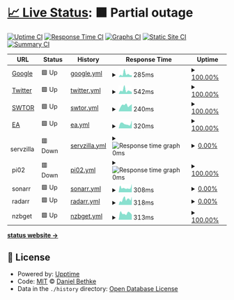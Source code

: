 # [📈 Live Status](https://dbethke.github.io/upptime): <!--live status--> **🟧 Partial outage**

[![Uptime CI](https://github.com/dbethke/upptime/workflows/Uptime%20CI/badge.svg)](https://github.com/upptime/upptime/actions?query=workflow%3A%22Uptime+CI%22)
[![Response Time CI](https://github.com/dbethke/upptime/workflows/Response%20Time%20CI/badge.svg)](https://github.com/upptime/upptime/actions?query=workflow%3A%22Response+Time+CI%22)
[![Graphs CI](https://github.com/dbethke/upptime/workflows/Graphs%20CI/badge.svg)](https://github.com/upptime/upptime/actions?query=workflow%3A%22Graphs+CI%22)
[![Static Site CI](https://github.com/dbethke/upptime/workflows/Static%20Site%20CI/badge.svg)](https://github.com/upptime/upptime/actions?query=workflow%3A%22Static+Site+CI%22)
[![Summary CI](https://github.com/dbethke/upptime/workflows/Summary%20CI/badge.svg)](https://github.com/upptime/upptime/actions?query=workflow%3A%22Summary+CI%22)

<!--start: status pages-->
<!-- This summary is generated by Upptime (https://github.com/upptime/upptime) -->
<!-- Do not edit this manually, your changes will be overwritten -->
<!-- prettier-ignore -->
| URL | Status | History | Response Time | Uptime |
| --- | ------ | ------- | ------------- | ------ |
| <img alt="" src="https://favicons.githubusercontent.com/www.google.com" height="13"> [Google](https://www.google.com) | 🟩 Up | [google.yml](https://github.com/dbethke/upptime-catalina/commits/HEAD/history/google.yml) | <details><summary><img alt="Response time graph" src="./graphs/google/response-time-week.png" height="20"> 285ms</summary><br><a href="https://dbethke.github.io/upptime/history/google"><img alt="Response time 108" src="https://img.shields.io/endpoint?url=https%3A%2F%2Fraw.githubusercontent.com%2Fdbethke%2Fupptime-catalina%2FHEAD%2Fapi%2Fgoogle%2Fresponse-time.json"></a><br><a href="https://dbethke.github.io/upptime/history/google"><img alt="24-hour response time 175" src="https://img.shields.io/endpoint?url=https%3A%2F%2Fraw.githubusercontent.com%2Fdbethke%2Fupptime-catalina%2FHEAD%2Fapi%2Fgoogle%2Fresponse-time-day.json"></a><br><a href="https://dbethke.github.io/upptime/history/google"><img alt="7-day response time 285" src="https://img.shields.io/endpoint?url=https%3A%2F%2Fraw.githubusercontent.com%2Fdbethke%2Fupptime-catalina%2FHEAD%2Fapi%2Fgoogle%2Fresponse-time-week.json"></a><br><a href="https://dbethke.github.io/upptime/history/google"><img alt="30-day response time 146" src="https://img.shields.io/endpoint?url=https%3A%2F%2Fraw.githubusercontent.com%2Fdbethke%2Fupptime-catalina%2FHEAD%2Fapi%2Fgoogle%2Fresponse-time-month.json"></a><br><a href="https://dbethke.github.io/upptime/history/google"><img alt="1-year response time 108" src="https://img.shields.io/endpoint?url=https%3A%2F%2Fraw.githubusercontent.com%2Fdbethke%2Fupptime-catalina%2FHEAD%2Fapi%2Fgoogle%2Fresponse-time-year.json"></a></details> | <details><summary><a href="https://dbethke.github.io/upptime/history/google">100.00%</a></summary><a href="https://dbethke.github.io/upptime/history/google"><img alt="All-time uptime 100.00%" src="https://img.shields.io/endpoint?url=https%3A%2F%2Fraw.githubusercontent.com%2Fdbethke%2Fupptime-catalina%2FHEAD%2Fapi%2Fgoogle%2Fuptime.json"></a><br><a href="https://dbethke.github.io/upptime/history/google"><img alt="24-hour uptime 100.00%" src="https://img.shields.io/endpoint?url=https%3A%2F%2Fraw.githubusercontent.com%2Fdbethke%2Fupptime-catalina%2FHEAD%2Fapi%2Fgoogle%2Fuptime-day.json"></a><br><a href="https://dbethke.github.io/upptime/history/google"><img alt="7-day uptime 100.00%" src="https://img.shields.io/endpoint?url=https%3A%2F%2Fraw.githubusercontent.com%2Fdbethke%2Fupptime-catalina%2FHEAD%2Fapi%2Fgoogle%2Fuptime-week.json"></a><br><a href="https://dbethke.github.io/upptime/history/google"><img alt="30-day uptime 100.00%" src="https://img.shields.io/endpoint?url=https%3A%2F%2Fraw.githubusercontent.com%2Fdbethke%2Fupptime-catalina%2FHEAD%2Fapi%2Fgoogle%2Fuptime-month.json"></a><br><a href="https://dbethke.github.io/upptime/history/google"><img alt="1-year uptime 100.00%" src="https://img.shields.io/endpoint?url=https%3A%2F%2Fraw.githubusercontent.com%2Fdbethke%2Fupptime-catalina%2FHEAD%2Fapi%2Fgoogle%2Fuptime-year.json"></a></details>
| <img alt="" src="https://favicons.githubusercontent.com/www.twitter.com" height="13"> [Twitter](https://www.twitter.com) | 🟩 Up | [twitter.yml](https://github.com/dbethke/upptime-catalina/commits/HEAD/history/twitter.yml) | <details><summary><img alt="Response time graph" src="./graphs/twitter/response-time-week.png" height="20"> 542ms</summary><br><a href="https://dbethke.github.io/upptime/history/twitter"><img alt="Response time 426" src="https://img.shields.io/endpoint?url=https%3A%2F%2Fraw.githubusercontent.com%2Fdbethke%2Fupptime-catalina%2FHEAD%2Fapi%2Ftwitter%2Fresponse-time.json"></a><br><a href="https://dbethke.github.io/upptime/history/twitter"><img alt="24-hour response time 294" src="https://img.shields.io/endpoint?url=https%3A%2F%2Fraw.githubusercontent.com%2Fdbethke%2Fupptime-catalina%2FHEAD%2Fapi%2Ftwitter%2Fresponse-time-day.json"></a><br><a href="https://dbethke.github.io/upptime/history/twitter"><img alt="7-day response time 542" src="https://img.shields.io/endpoint?url=https%3A%2F%2Fraw.githubusercontent.com%2Fdbethke%2Fupptime-catalina%2FHEAD%2Fapi%2Ftwitter%2Fresponse-time-week.json"></a><br><a href="https://dbethke.github.io/upptime/history/twitter"><img alt="30-day response time 411" src="https://img.shields.io/endpoint?url=https%3A%2F%2Fraw.githubusercontent.com%2Fdbethke%2Fupptime-catalina%2FHEAD%2Fapi%2Ftwitter%2Fresponse-time-month.json"></a><br><a href="https://dbethke.github.io/upptime/history/twitter"><img alt="1-year response time 426" src="https://img.shields.io/endpoint?url=https%3A%2F%2Fraw.githubusercontent.com%2Fdbethke%2Fupptime-catalina%2FHEAD%2Fapi%2Ftwitter%2Fresponse-time-year.json"></a></details> | <details><summary><a href="https://dbethke.github.io/upptime/history/twitter">100.00%</a></summary><a href="https://dbethke.github.io/upptime/history/twitter"><img alt="All-time uptime 99.96%" src="https://img.shields.io/endpoint?url=https%3A%2F%2Fraw.githubusercontent.com%2Fdbethke%2Fupptime-catalina%2FHEAD%2Fapi%2Ftwitter%2Fuptime.json"></a><br><a href="https://dbethke.github.io/upptime/history/twitter"><img alt="24-hour uptime 100.00%" src="https://img.shields.io/endpoint?url=https%3A%2F%2Fraw.githubusercontent.com%2Fdbethke%2Fupptime-catalina%2FHEAD%2Fapi%2Ftwitter%2Fuptime-day.json"></a><br><a href="https://dbethke.github.io/upptime/history/twitter"><img alt="7-day uptime 100.00%" src="https://img.shields.io/endpoint?url=https%3A%2F%2Fraw.githubusercontent.com%2Fdbethke%2Fupptime-catalina%2FHEAD%2Fapi%2Ftwitter%2Fuptime-week.json"></a><br><a href="https://dbethke.github.io/upptime/history/twitter"><img alt="30-day uptime 100.00%" src="https://img.shields.io/endpoint?url=https%3A%2F%2Fraw.githubusercontent.com%2Fdbethke%2Fupptime-catalina%2FHEAD%2Fapi%2Ftwitter%2Fuptime-month.json"></a><br><a href="https://dbethke.github.io/upptime/history/twitter"><img alt="1-year uptime 99.96%" src="https://img.shields.io/endpoint?url=https%3A%2F%2Fraw.githubusercontent.com%2Fdbethke%2Fupptime-catalina%2FHEAD%2Fapi%2Ftwitter%2Fuptime-year.json"></a></details>
| <img alt="" src="https://cdn-www.swtor.com//sites/all/files/favicon.ico" height="13"> [SWTOR](https://www.swtor.com) | 🟩 Up | [swtor.yml](https://github.com/dbethke/upptime-catalina/commits/HEAD/history/swtor.yml) | <details><summary><img alt="Response time graph" src="./graphs/swtor/response-time-week.png" height="20"> 240ms</summary><br><a href="https://dbethke.github.io/upptime/history/swtor"><img alt="Response time 216" src="https://img.shields.io/endpoint?url=https%3A%2F%2Fraw.githubusercontent.com%2Fdbethke%2Fupptime-catalina%2FHEAD%2Fapi%2Fswtor%2Fresponse-time.json"></a><br><a href="https://dbethke.github.io/upptime/history/swtor"><img alt="24-hour response time 283" src="https://img.shields.io/endpoint?url=https%3A%2F%2Fraw.githubusercontent.com%2Fdbethke%2Fupptime-catalina%2FHEAD%2Fapi%2Fswtor%2Fresponse-time-day.json"></a><br><a href="https://dbethke.github.io/upptime/history/swtor"><img alt="7-day response time 240" src="https://img.shields.io/endpoint?url=https%3A%2F%2Fraw.githubusercontent.com%2Fdbethke%2Fupptime-catalina%2FHEAD%2Fapi%2Fswtor%2Fresponse-time-week.json"></a><br><a href="https://dbethke.github.io/upptime/history/swtor"><img alt="30-day response time 268" src="https://img.shields.io/endpoint?url=https%3A%2F%2Fraw.githubusercontent.com%2Fdbethke%2Fupptime-catalina%2FHEAD%2Fapi%2Fswtor%2Fresponse-time-month.json"></a><br><a href="https://dbethke.github.io/upptime/history/swtor"><img alt="1-year response time 216" src="https://img.shields.io/endpoint?url=https%3A%2F%2Fraw.githubusercontent.com%2Fdbethke%2Fupptime-catalina%2FHEAD%2Fapi%2Fswtor%2Fresponse-time-year.json"></a></details> | <details><summary><a href="https://dbethke.github.io/upptime/history/swtor">100.00%</a></summary><a href="https://dbethke.github.io/upptime/history/swtor"><img alt="All-time uptime 100.00%" src="https://img.shields.io/endpoint?url=https%3A%2F%2Fraw.githubusercontent.com%2Fdbethke%2Fupptime-catalina%2FHEAD%2Fapi%2Fswtor%2Fuptime.json"></a><br><a href="https://dbethke.github.io/upptime/history/swtor"><img alt="24-hour uptime 100.00%" src="https://img.shields.io/endpoint?url=https%3A%2F%2Fraw.githubusercontent.com%2Fdbethke%2Fupptime-catalina%2FHEAD%2Fapi%2Fswtor%2Fuptime-day.json"></a><br><a href="https://dbethke.github.io/upptime/history/swtor"><img alt="7-day uptime 100.00%" src="https://img.shields.io/endpoint?url=https%3A%2F%2Fraw.githubusercontent.com%2Fdbethke%2Fupptime-catalina%2FHEAD%2Fapi%2Fswtor%2Fuptime-week.json"></a><br><a href="https://dbethke.github.io/upptime/history/swtor"><img alt="30-day uptime 100.00%" src="https://img.shields.io/endpoint?url=https%3A%2F%2Fraw.githubusercontent.com%2Fdbethke%2Fupptime-catalina%2FHEAD%2Fapi%2Fswtor%2Fuptime-month.json"></a><br><a href="https://dbethke.github.io/upptime/history/swtor"><img alt="1-year uptime 100.00%" src="https://img.shields.io/endpoint?url=https%3A%2F%2Fraw.githubusercontent.com%2Fdbethke%2Fupptime-catalina%2FHEAD%2Fapi%2Fswtor%2Fuptime-year.json"></a></details>
| <img alt="" src="https://www.ea.com/assets/images/favicon.png" height="13"> [EA](https://www.ea.com) | 🟩 Up | [ea.yml](https://github.com/dbethke/upptime-catalina/commits/HEAD/history/ea.yml) | <details><summary><img alt="Response time graph" src="./graphs/ea/response-time-week.png" height="20"> 320ms</summary><br><a href="https://dbethke.github.io/upptime/history/ea"><img alt="Response time 255" src="https://img.shields.io/endpoint?url=https%3A%2F%2Fraw.githubusercontent.com%2Fdbethke%2Fupptime-catalina%2FHEAD%2Fapi%2Fea%2Fresponse-time.json"></a><br><a href="https://dbethke.github.io/upptime/history/ea"><img alt="24-hour response time 394" src="https://img.shields.io/endpoint?url=https%3A%2F%2Fraw.githubusercontent.com%2Fdbethke%2Fupptime-catalina%2FHEAD%2Fapi%2Fea%2Fresponse-time-day.json"></a><br><a href="https://dbethke.github.io/upptime/history/ea"><img alt="7-day response time 320" src="https://img.shields.io/endpoint?url=https%3A%2F%2Fraw.githubusercontent.com%2Fdbethke%2Fupptime-catalina%2FHEAD%2Fapi%2Fea%2Fresponse-time-week.json"></a><br><a href="https://dbethke.github.io/upptime/history/ea"><img alt="30-day response time 248" src="https://img.shields.io/endpoint?url=https%3A%2F%2Fraw.githubusercontent.com%2Fdbethke%2Fupptime-catalina%2FHEAD%2Fapi%2Fea%2Fresponse-time-month.json"></a><br><a href="https://dbethke.github.io/upptime/history/ea"><img alt="1-year response time 255" src="https://img.shields.io/endpoint?url=https%3A%2F%2Fraw.githubusercontent.com%2Fdbethke%2Fupptime-catalina%2FHEAD%2Fapi%2Fea%2Fresponse-time-year.json"></a></details> | <details><summary><a href="https://dbethke.github.io/upptime/history/ea">100.00%</a></summary><a href="https://dbethke.github.io/upptime/history/ea"><img alt="All-time uptime 100.00%" src="https://img.shields.io/endpoint?url=https%3A%2F%2Fraw.githubusercontent.com%2Fdbethke%2Fupptime-catalina%2FHEAD%2Fapi%2Fea%2Fuptime.json"></a><br><a href="https://dbethke.github.io/upptime/history/ea"><img alt="24-hour uptime 100.00%" src="https://img.shields.io/endpoint?url=https%3A%2F%2Fraw.githubusercontent.com%2Fdbethke%2Fupptime-catalina%2FHEAD%2Fapi%2Fea%2Fuptime-day.json"></a><br><a href="https://dbethke.github.io/upptime/history/ea"><img alt="7-day uptime 100.00%" src="https://img.shields.io/endpoint?url=https%3A%2F%2Fraw.githubusercontent.com%2Fdbethke%2Fupptime-catalina%2FHEAD%2Fapi%2Fea%2Fuptime-week.json"></a><br><a href="https://dbethke.github.io/upptime/history/ea"><img alt="30-day uptime 100.00%" src="https://img.shields.io/endpoint?url=https%3A%2F%2Fraw.githubusercontent.com%2Fdbethke%2Fupptime-catalina%2FHEAD%2Fapi%2Fea%2Fuptime-month.json"></a><br><a href="https://dbethke.github.io/upptime/history/ea"><img alt="1-year uptime 100.00%" src="https://img.shields.io/endpoint?url=https%3A%2F%2Fraw.githubusercontent.com%2Fdbethke%2Fupptime-catalina%2FHEAD%2Fapi%2Fea%2Fuptime-year.json"></a></details>
| <img alt="" src="https://www.synology.com/img/icon/favicon@2x.png" height="13"> servzilla | 🟥 Down | [servzilla.yml](https://github.com/dbethke/upptime-catalina/commits/HEAD/history/servzilla.yml) | <details><summary><img alt="Response time graph" src="./graphs/servzilla/response-time-week.png" height="20"> 0ms</summary><br><a href="https://dbethke.github.io/upptime/history/servzilla"><img alt="Response time 375" src="https://img.shields.io/endpoint?url=https%3A%2F%2Fraw.githubusercontent.com%2Fdbethke%2Fupptime-catalina%2FHEAD%2Fapi%2Fservzilla%2Fresponse-time.json"></a><br><a href="https://dbethke.github.io/upptime/history/servzilla"><img alt="24-hour response time 0" src="https://img.shields.io/endpoint?url=https%3A%2F%2Fraw.githubusercontent.com%2Fdbethke%2Fupptime-catalina%2FHEAD%2Fapi%2Fservzilla%2Fresponse-time-day.json"></a><br><a href="https://dbethke.github.io/upptime/history/servzilla"><img alt="7-day response time 0" src="https://img.shields.io/endpoint?url=https%3A%2F%2Fraw.githubusercontent.com%2Fdbethke%2Fupptime-catalina%2FHEAD%2Fapi%2Fservzilla%2Fresponse-time-week.json"></a><br><a href="https://dbethke.github.io/upptime/history/servzilla"><img alt="30-day response time 0" src="https://img.shields.io/endpoint?url=https%3A%2F%2Fraw.githubusercontent.com%2Fdbethke%2Fupptime-catalina%2FHEAD%2Fapi%2Fservzilla%2Fresponse-time-month.json"></a><br><a href="https://dbethke.github.io/upptime/history/servzilla"><img alt="1-year response time 375" src="https://img.shields.io/endpoint?url=https%3A%2F%2Fraw.githubusercontent.com%2Fdbethke%2Fupptime-catalina%2FHEAD%2Fapi%2Fservzilla%2Fresponse-time-year.json"></a></details> | <details><summary><a href="https://dbethke.github.io/upptime/history/servzilla">0.00%</a></summary><a href="https://dbethke.github.io/upptime/history/servzilla"><img alt="All-time uptime 15.14%" src="https://img.shields.io/endpoint?url=https%3A%2F%2Fraw.githubusercontent.com%2Fdbethke%2Fupptime-catalina%2FHEAD%2Fapi%2Fservzilla%2Fuptime.json"></a><br><a href="https://dbethke.github.io/upptime/history/servzilla"><img alt="24-hour uptime 0.00%" src="https://img.shields.io/endpoint?url=https%3A%2F%2Fraw.githubusercontent.com%2Fdbethke%2Fupptime-catalina%2FHEAD%2Fapi%2Fservzilla%2Fuptime-day.json"></a><br><a href="https://dbethke.github.io/upptime/history/servzilla"><img alt="7-day uptime 0.00%" src="https://img.shields.io/endpoint?url=https%3A%2F%2Fraw.githubusercontent.com%2Fdbethke%2Fupptime-catalina%2FHEAD%2Fapi%2Fservzilla%2Fuptime-week.json"></a><br><a href="https://dbethke.github.io/upptime/history/servzilla"><img alt="30-day uptime 0.00%" src="https://img.shields.io/endpoint?url=https%3A%2F%2Fraw.githubusercontent.com%2Fdbethke%2Fupptime-catalina%2FHEAD%2Fapi%2Fservzilla%2Fuptime-month.json"></a><br><a href="https://dbethke.github.io/upptime/history/servzilla"><img alt="1-year uptime 15.14%" src="https://img.shields.io/endpoint?url=https%3A%2F%2Fraw.githubusercontent.com%2Fdbethke%2Fupptime-catalina%2FHEAD%2Fapi%2Fservzilla%2Fuptime-year.json"></a></details>
| <img alt="" src="https://www.raspberrypi.org/homepage-9df4b/favicon.png" height="13"> pi02 | 🟥 Down | [pi02.yml](https://github.com/dbethke/upptime-catalina/commits/HEAD/history/pi02.yml) | <details><summary><img alt="Response time graph" src="./graphs/pi02/response-time-week.png" height="20"> 0ms</summary><br><a href="https://dbethke.github.io/upptime/history/pi02"><img alt="Response time 0" src="https://img.shields.io/endpoint?url=https%3A%2F%2Fraw.githubusercontent.com%2Fdbethke%2Fupptime-catalina%2FHEAD%2Fapi%2Fpi02%2Fresponse-time.json"></a><br><a href="https://dbethke.github.io/upptime/history/pi02"><img alt="24-hour response time 0" src="https://img.shields.io/endpoint?url=https%3A%2F%2Fraw.githubusercontent.com%2Fdbethke%2Fupptime-catalina%2FHEAD%2Fapi%2Fpi02%2Fresponse-time-day.json"></a><br><a href="https://dbethke.github.io/upptime/history/pi02"><img alt="7-day response time 0" src="https://img.shields.io/endpoint?url=https%3A%2F%2Fraw.githubusercontent.com%2Fdbethke%2Fupptime-catalina%2FHEAD%2Fapi%2Fpi02%2Fresponse-time-week.json"></a><br><a href="https://dbethke.github.io/upptime/history/pi02"><img alt="30-day response time 0" src="https://img.shields.io/endpoint?url=https%3A%2F%2Fraw.githubusercontent.com%2Fdbethke%2Fupptime-catalina%2FHEAD%2Fapi%2Fpi02%2Fresponse-time-month.json"></a><br><a href="https://dbethke.github.io/upptime/history/pi02"><img alt="1-year response time 0" src="https://img.shields.io/endpoint?url=https%3A%2F%2Fraw.githubusercontent.com%2Fdbethke%2Fupptime-catalina%2FHEAD%2Fapi%2Fpi02%2Fresponse-time-year.json"></a></details> | <details><summary><a href="https://dbethke.github.io/upptime/history/pi02">100.00%</a></summary><a href="https://dbethke.github.io/upptime/history/pi02"><img alt="All-time uptime 100.00%" src="https://img.shields.io/endpoint?url=https%3A%2F%2Fraw.githubusercontent.com%2Fdbethke%2Fupptime-catalina%2FHEAD%2Fapi%2Fpi02%2Fuptime.json"></a><br><a href="https://dbethke.github.io/upptime/history/pi02"><img alt="24-hour uptime 100.00%" src="https://img.shields.io/endpoint?url=https%3A%2F%2Fraw.githubusercontent.com%2Fdbethke%2Fupptime-catalina%2FHEAD%2Fapi%2Fpi02%2Fuptime-day.json"></a><br><a href="https://dbethke.github.io/upptime/history/pi02"><img alt="7-day uptime 100.00%" src="https://img.shields.io/endpoint?url=https%3A%2F%2Fraw.githubusercontent.com%2Fdbethke%2Fupptime-catalina%2FHEAD%2Fapi%2Fpi02%2Fuptime-week.json"></a><br><a href="https://dbethke.github.io/upptime/history/pi02"><img alt="30-day uptime 100.00%" src="https://img.shields.io/endpoint?url=https%3A%2F%2Fraw.githubusercontent.com%2Fdbethke%2Fupptime-catalina%2FHEAD%2Fapi%2Fpi02%2Fuptime-month.json"></a><br><a href="https://dbethke.github.io/upptime/history/pi02"><img alt="1-year uptime 100.00%" src="https://img.shields.io/endpoint?url=https%3A%2F%2Fraw.githubusercontent.com%2Fdbethke%2Fupptime-catalina%2FHEAD%2Fapi%2Fpi02%2Fuptime-year.json"></a></details>
| <img alt="" src="https://sonarr.tv/img/favicon.ico" height="13"> sonarr | 🟩 Up | [sonarr.yml](https://github.com/dbethke/upptime-catalina/commits/HEAD/history/sonarr.yml) | <details><summary><img alt="Response time graph" src="./graphs/sonarr/response-time-week.png" height="20"> 308ms</summary><br><a href="https://dbethke.github.io/upptime/history/sonarr"><img alt="Response time 673" src="https://img.shields.io/endpoint?url=https%3A%2F%2Fraw.githubusercontent.com%2Fdbethke%2Fupptime-catalina%2FHEAD%2Fapi%2Fsonarr%2Fresponse-time.json"></a><br><a href="https://dbethke.github.io/upptime/history/sonarr"><img alt="24-hour response time 565" src="https://img.shields.io/endpoint?url=https%3A%2F%2Fraw.githubusercontent.com%2Fdbethke%2Fupptime-catalina%2FHEAD%2Fapi%2Fsonarr%2Fresponse-time-day.json"></a><br><a href="https://dbethke.github.io/upptime/history/sonarr"><img alt="7-day response time 308" src="https://img.shields.io/endpoint?url=https%3A%2F%2Fraw.githubusercontent.com%2Fdbethke%2Fupptime-catalina%2FHEAD%2Fapi%2Fsonarr%2Fresponse-time-week.json"></a><br><a href="https://dbethke.github.io/upptime/history/sonarr"><img alt="30-day response time 322" src="https://img.shields.io/endpoint?url=https%3A%2F%2Fraw.githubusercontent.com%2Fdbethke%2Fupptime-catalina%2FHEAD%2Fapi%2Fsonarr%2Fresponse-time-month.json"></a><br><a href="https://dbethke.github.io/upptime/history/sonarr"><img alt="1-year response time 673" src="https://img.shields.io/endpoint?url=https%3A%2F%2Fraw.githubusercontent.com%2Fdbethke%2Fupptime-catalina%2FHEAD%2Fapi%2Fsonarr%2Fresponse-time-year.json"></a></details> | <details><summary><a href="https://dbethke.github.io/upptime/history/sonarr">0.00%</a></summary><a href="https://dbethke.github.io/upptime/history/sonarr"><img alt="All-time uptime 15.14%" src="https://img.shields.io/endpoint?url=https%3A%2F%2Fraw.githubusercontent.com%2Fdbethke%2Fupptime-catalina%2FHEAD%2Fapi%2Fsonarr%2Fuptime.json"></a><br><a href="https://dbethke.github.io/upptime/history/sonarr"><img alt="24-hour uptime 0.00%" src="https://img.shields.io/endpoint?url=https%3A%2F%2Fraw.githubusercontent.com%2Fdbethke%2Fupptime-catalina%2FHEAD%2Fapi%2Fsonarr%2Fuptime-day.json"></a><br><a href="https://dbethke.github.io/upptime/history/sonarr"><img alt="7-day uptime 0.00%" src="https://img.shields.io/endpoint?url=https%3A%2F%2Fraw.githubusercontent.com%2Fdbethke%2Fupptime-catalina%2FHEAD%2Fapi%2Fsonarr%2Fuptime-week.json"></a><br><a href="https://dbethke.github.io/upptime/history/sonarr"><img alt="30-day uptime 0.00%" src="https://img.shields.io/endpoint?url=https%3A%2F%2Fraw.githubusercontent.com%2Fdbethke%2Fupptime-catalina%2FHEAD%2Fapi%2Fsonarr%2Fuptime-month.json"></a><br><a href="https://dbethke.github.io/upptime/history/sonarr"><img alt="1-year uptime 15.14%" src="https://img.shields.io/endpoint?url=https%3A%2F%2Fraw.githubusercontent.com%2Fdbethke%2Fupptime-catalina%2FHEAD%2Fapi%2Fsonarr%2Fuptime-year.json"></a></details>
| <img alt="" src="https://radarr.video/img/favicon.ico" height="13"> radarr | 🟩 Up | [radarr.yml](https://github.com/dbethke/upptime-catalina/commits/HEAD/history/radarr.yml) | <details><summary><img alt="Response time graph" src="./graphs/radarr/response-time-week.png" height="20"> 318ms</summary><br><a href="https://dbethke.github.io/upptime/history/radarr"><img alt="Response time 353" src="https://img.shields.io/endpoint?url=https%3A%2F%2Fraw.githubusercontent.com%2Fdbethke%2Fupptime-catalina%2FHEAD%2Fapi%2Fradarr%2Fresponse-time.json"></a><br><a href="https://dbethke.github.io/upptime/history/radarr"><img alt="24-hour response time 459" src="https://img.shields.io/endpoint?url=https%3A%2F%2Fraw.githubusercontent.com%2Fdbethke%2Fupptime-catalina%2FHEAD%2Fapi%2Fradarr%2Fresponse-time-day.json"></a><br><a href="https://dbethke.github.io/upptime/history/radarr"><img alt="7-day response time 318" src="https://img.shields.io/endpoint?url=https%3A%2F%2Fraw.githubusercontent.com%2Fdbethke%2Fupptime-catalina%2FHEAD%2Fapi%2Fradarr%2Fresponse-time-week.json"></a><br><a href="https://dbethke.github.io/upptime/history/radarr"><img alt="30-day response time 330" src="https://img.shields.io/endpoint?url=https%3A%2F%2Fraw.githubusercontent.com%2Fdbethke%2Fupptime-catalina%2FHEAD%2Fapi%2Fradarr%2Fresponse-time-month.json"></a><br><a href="https://dbethke.github.io/upptime/history/radarr"><img alt="1-year response time 353" src="https://img.shields.io/endpoint?url=https%3A%2F%2Fraw.githubusercontent.com%2Fdbethke%2Fupptime-catalina%2FHEAD%2Fapi%2Fradarr%2Fresponse-time-year.json"></a></details> | <details><summary><a href="https://dbethke.github.io/upptime/history/radarr">0.00%</a></summary><a href="https://dbethke.github.io/upptime/history/radarr"><img alt="All-time uptime 15.15%" src="https://img.shields.io/endpoint?url=https%3A%2F%2Fraw.githubusercontent.com%2Fdbethke%2Fupptime-catalina%2FHEAD%2Fapi%2Fradarr%2Fuptime.json"></a><br><a href="https://dbethke.github.io/upptime/history/radarr"><img alt="24-hour uptime 0.00%" src="https://img.shields.io/endpoint?url=https%3A%2F%2Fraw.githubusercontent.com%2Fdbethke%2Fupptime-catalina%2FHEAD%2Fapi%2Fradarr%2Fuptime-day.json"></a><br><a href="https://dbethke.github.io/upptime/history/radarr"><img alt="7-day uptime 0.00%" src="https://img.shields.io/endpoint?url=https%3A%2F%2Fraw.githubusercontent.com%2Fdbethke%2Fupptime-catalina%2FHEAD%2Fapi%2Fradarr%2Fuptime-week.json"></a><br><a href="https://dbethke.github.io/upptime/history/radarr"><img alt="30-day uptime 0.00%" src="https://img.shields.io/endpoint?url=https%3A%2F%2Fraw.githubusercontent.com%2Fdbethke%2Fupptime-catalina%2FHEAD%2Fapi%2Fradarr%2Fuptime-month.json"></a><br><a href="https://dbethke.github.io/upptime/history/radarr"><img alt="1-year uptime 15.15%" src="https://img.shields.io/endpoint?url=https%3A%2F%2Fraw.githubusercontent.com%2Fdbethke%2Fupptime-catalina%2FHEAD%2Fapi%2Fradarr%2Fuptime-year.json"></a></details>
| <img alt="" src="https://favicons.githubusercontent.com/null" height="13"> nzbget | 🟩 Up | [nzbget.yml](https://github.com/dbethke/upptime-catalina/commits/HEAD/history/nzbget.yml) | <details><summary><img alt="Response time graph" src="./graphs/nzbget/response-time-week.png" height="20"> 313ms</summary><br><a href="https://dbethke.github.io/upptime/history/nzbget"><img alt="Response time 312" src="https://img.shields.io/endpoint?url=https%3A%2F%2Fraw.githubusercontent.com%2Fdbethke%2Fupptime-catalina%2FHEAD%2Fapi%2Fnzbget%2Fresponse-time.json"></a><br><a href="https://dbethke.github.io/upptime/history/nzbget"><img alt="24-hour response time 247" src="https://img.shields.io/endpoint?url=https%3A%2F%2Fraw.githubusercontent.com%2Fdbethke%2Fupptime-catalina%2FHEAD%2Fapi%2Fnzbget%2Fresponse-time-day.json"></a><br><a href="https://dbethke.github.io/upptime/history/nzbget"><img alt="7-day response time 313" src="https://img.shields.io/endpoint?url=https%3A%2F%2Fraw.githubusercontent.com%2Fdbethke%2Fupptime-catalina%2FHEAD%2Fapi%2Fnzbget%2Fresponse-time-week.json"></a><br><a href="https://dbethke.github.io/upptime/history/nzbget"><img alt="30-day response time 296" src="https://img.shields.io/endpoint?url=https%3A%2F%2Fraw.githubusercontent.com%2Fdbethke%2Fupptime-catalina%2FHEAD%2Fapi%2Fnzbget%2Fresponse-time-month.json"></a><br><a href="https://dbethke.github.io/upptime/history/nzbget"><img alt="1-year response time 312" src="https://img.shields.io/endpoint?url=https%3A%2F%2Fraw.githubusercontent.com%2Fdbethke%2Fupptime-catalina%2FHEAD%2Fapi%2Fnzbget%2Fresponse-time-year.json"></a></details> | <details><summary><a href="https://dbethke.github.io/upptime/history/nzbget">100.00%</a></summary><a href="https://dbethke.github.io/upptime/history/nzbget"><img alt="All-time uptime 100.00%" src="https://img.shields.io/endpoint?url=https%3A%2F%2Fraw.githubusercontent.com%2Fdbethke%2Fupptime-catalina%2FHEAD%2Fapi%2Fnzbget%2Fuptime.json"></a><br><a href="https://dbethke.github.io/upptime/history/nzbget"><img alt="24-hour uptime 100.00%" src="https://img.shields.io/endpoint?url=https%3A%2F%2Fraw.githubusercontent.com%2Fdbethke%2Fupptime-catalina%2FHEAD%2Fapi%2Fnzbget%2Fuptime-day.json"></a><br><a href="https://dbethke.github.io/upptime/history/nzbget"><img alt="7-day uptime 100.00%" src="https://img.shields.io/endpoint?url=https%3A%2F%2Fraw.githubusercontent.com%2Fdbethke%2Fupptime-catalina%2FHEAD%2Fapi%2Fnzbget%2Fuptime-week.json"></a><br><a href="https://dbethke.github.io/upptime/history/nzbget"><img alt="30-day uptime 100.00%" src="https://img.shields.io/endpoint?url=https%3A%2F%2Fraw.githubusercontent.com%2Fdbethke%2Fupptime-catalina%2FHEAD%2Fapi%2Fnzbget%2Fuptime-month.json"></a><br><a href="https://dbethke.github.io/upptime/history/nzbget"><img alt="1-year uptime 100.00%" src="https://img.shields.io/endpoint?url=https%3A%2F%2Fraw.githubusercontent.com%2Fdbethke%2Fupptime-catalina%2FHEAD%2Fapi%2Fnzbget%2Fuptime-year.json"></a></details>

<!--end: status pages-->

[**status website →**](https://dbethke.github.io/upptime)

## 📄 License

- Powered by: [Upptime](https://github.com/upptime/upptime)
- Code: [MIT](./LICENSE) © [Daniel Bethke](https://dbethke.github.io/upptime)
- Data in the `./history` directory: [Open Database License](https://opendatacommons.org/licenses/odbl/1-0/)
